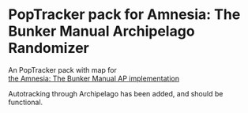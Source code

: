 # PopTracker pack for Amnesia: The Bunker Manual Archipelago Randomizer

An PopTracker pack with map for\
[the Amnesia: The Bunker Manual AP implementation]([https://github.com/PoryGone](https://github.com/RBmans/AmnesiaTheBunkerManualAP))

Autotracking through Archipelago has been added, and should be functional.
